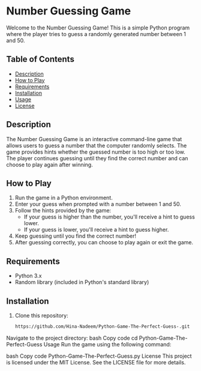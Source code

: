 
# Number Guessing Game

Welcome to the Number Guessing Game! This is a simple Python program where the player tries to guess a randomly generated number between 1 and 50.

## Table of Contents
- [Description](#description)
- [How to Play](#how-to-play)
- [Requirements](#requirements)
- [Installation](#installation)
- [Usage](#usage)
- [License](#license)

## Description

The Number Guessing Game is an interactive command-line game that allows users to guess a number that the computer randomly selects. The game provides hints whether the guessed number is too high or too low. The player continues guessing until they find the correct number and can choose to play again after winning.

## How to Play

1. Run the game in a Python environment.
2. Enter your guess when prompted with a number between 1 and 50.
3. Follow the hints provided by the game:
   - If your guess is higher than the number, you'll receive a hint to guess lower.
   - If your guess is lower, you'll receive a hint to guess higher.
4. Keep guessing until you find the correct number!
5. After guessing correctly, you can choose to play again or exit the game.

## Requirements

- Python 3.x
- Random library (included in Python's standard library)

## Installation

1. Clone this repository:
   ```bash
   https://github.com/Hina-Nadeem/Python-Game-The-Perfect-Guess-.git
Navigate to the project directory:
bash
Copy code
cd Python-Game-The-Perfect-Guess
Usage
Run the game using the following command:

bash
Copy code
Python-Game-The-Perfect-Guess.py
License
This project is licensed under the MIT License. See the LICENSE file for more details.




